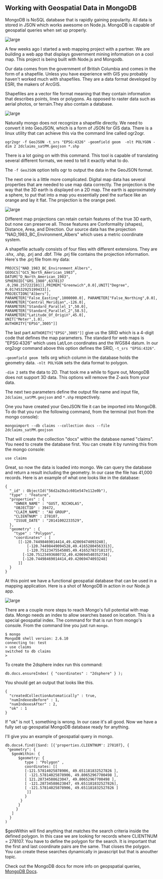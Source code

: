 ## Working with Geospatial Data in MongoDB
<!-- more -->
MongoDB is NoSQL database that is rapidly gaining popularity.  All data is stored in JSON which works awesome on Node.js.  MongoDB is capable of geospatial queries when set up properly.
<!-- more -->

![large](/img/MongoMaps/map-coffee.jpg)

A few weeks ago I started a web mapping project with a partner.  We are building a web app that displays government mining information on a cool map.  This project is being built with Node.js and Mongodb.

Our data comes from the government of British Columbia and comes in the form of a shapefile.  Unless you have experience with GIS you probably haven't worked much with shapefiles.  They are a data format developed by ESRI, the makers of ArcGIS.  

Shapefiles are a vector file format meaning that they contain information that describes points, lines or polygons.  As opposed to raster data such as aerial photos, or terrain.They also contain a database.

![large](/img/MongoMaps/tablet-GIS.jpg)

Naturally mongo does not recognize a shapefile directly.  We need to convert it into GeoJSON, which is a form of JSON for GIS data.  There is a linux utility that can achieve this via the command line called ogr2ogr.

    ogr2ogr -f GeoJSON -t_srs "EPSG:4326" -geomfield geom  -nlt POLYGON -dim 2 2dclaims_satPM.geojson *.shp

There is a lot going on with this command.  This tool is capable of translating several different formats, we need to tell it exactly what to do.

The `-f GeoJSON` option tells ogr to output the data in the GeoJSON format.

The next one is a little more complicated.  Digital map data has several properties that are needed to use map data correctly.  The projection is the way that the 3D earth is displayed on a 2D map.  The earth is approximately a sphere, to put that into a map you essentially peel the surface like an orange and lay it flat.  The projection is the orange peel.  

![large](/img/MongoMaps/peel.png)

Different map projections can retain certain features of the true 3D earth, but none can preserve all.  Those features are Conformality (shapes), Distance, Area, and Direction.  Our source data has the projection "NAD_1983_BC_Environment_Albers" which uses a metric coordinate system.

A shapefile actually consists of four files with different extensions.  They are .shx, .shp, .prj and .dbf.  THe .prj file contains the projection information.  Here's the .prj file from my data:

    PROJCS["NAD_1983_BC_Environment_Albers",
    GEOGCS["GCS_North_American_1983",  
    DATUM["D_North_American_1983",
    SPHEROID["GRS_1980",6378137  .0,298.257222101]],PRIMEM["Greenwich",0.0],UNIT["Degree",  0.0174532925199433]],
    PROJECTION["Albers"],  
    PARAMETER["False_Easting",1000000.0], PARAMETER["False_Northing",0.0], PARAMETER["Central_Meridian",-126.0],  PARAMETER["Standard_Parallel_1",50.0],  PARAMETER["Standard_Parallel_2",58.5],  PARAMETER["Latitude_Of_Origin",45.0],
    UNIT["Meter",1.0],  
    AUTHORITY["EPSG",3005"]]

The last part `AUTHORITY["EPSG",3005"]]` give us the SRID which is a 4-digit code that defines the map parameters.  The standard for web maps is "EPSG:4326" which uses Lat/Lon coordinates and the WGS84 datum.  In our org2ogr command above this option defines the SRID, `-t_srs "EPSG:4326"`.

`-geomfield geom ` tells org which column in the database holds the geometry data.  `-nlt POLYGON` sets the data format to polygon.

`-dim 2` sets the data to 2D.  That took me a while to figure out, MongoDB does not support 3D data.  This options will remove the Z-axis from your data.

The next two parameters define the output file name and input file, `2dclaims_satPM.geojson` and `*.shp` respectively.

One you have created your GeoJSON file it can be imported into MongoDB.  To do that you run the following command, from the terminal (not from the mongo console):

    mongoimport --db claims --collection docs --file 2dclaims_satPM.geojson

That will create the collection "docs" within the database named "claims".  You need to create the database first.  You can create it by running this from the mongo console:

    use claims

Great, so now the data is loaded into mongo.  We can query the database and return a result including the geometry.  In our case the file has 41,000 records.  Here is an example of what one looks like in the database:

    {
      "_id" : ObjectId("56d2a20a1c601e547e112e0b"),
      "type" : "Feature",
      "properties" : {
        "OWNER_NAME" : "GUST, NICHOLAS",
        "OBJECTID" : 39472,
        "CLAIM_NAME" : "AU GROUP",
        "CLIENTNUM" : 278107,
        "ISSUE_DATE" : "20141002233529",
      },
      "geometry" : {
        "type" : "Polygon",
        "coordinates" : [
          [[-120.74498469014414,49.42069474093248],
              [-120.74498449094528,49.41652804563313],
              [-120.75123475545085,49.41652783718137],
            [-120.75123493680732,49.420694540352734],
            [-120.74498469014414,49.42069474093248]
          ]]
      }
    }

At this point we have a functional geospatial database that can be used in a mapping application.  Here is a shot of MongoDB in action in our Node.js app.

![large](/img/sites/MCM2.png)

There are a couple more steps to reach Mongo's full potential with map data.  Mongo needs an index to allow searches based on location.  This is a special geospatial index.  The command for that is run from mongo's console.  From the command line you just run `mongo`.

    $ mongo
    MongoDB shell version: 2.6.10
    connecting to: test
    > use claims
    switched to db claims
    > 

To create the 2dsphere index run this command:

    db.docs.ensureIndex( { "coordinates" : "2dsphere" } );

You should get an output that looks like this.

    {
      "createdCollectionAutomatically" : true,
      "numIndexesBefore" : 1,
      "numIndexesAfter" : 2,
      "ok" : 1
    }

If "ok" is not 1, something is wrong.  In our case it's all good.  Now we have a fully set up geospatial MongoDB database ready for anything.

I'll give you an example of geospatial query in mongo.

    db.docs4.find({$and: [{'properties.CLIENTNUM': 278107}, {
     "geometry": {
       $geoWithin: {
          $geometry: {
             type : "Polygon" ,
             coordinates: [[
             [-121.57814025878906, 49.651181832527826 ], 
             [ -121.57814025878906, 49.80652967700498 ], 
             [ 121.28734588623047, 49.80652967700498 ], 
             [ -121.28734588623047, 49.651181832527826],
             [ -121.57814025878906, 49.651181832527826 ]
              ]]
             }
           }
          }
         }
       ]
      }
    )

$geoWithin will find anything that matches the search criteria inside the defined polygon.  In this case we are looking for records where CLIENTNUM = 278107.  You have to define the polygon for the search.  It is important that the first and last coordinate pairs are the same.  That closes the polygon.  You can create these searches dynamically in javascript but that is anouther topic.

Check out the MongoDB docs for more info on geopspatial queries, [MongoDB Docs](https://docs.mongodb.org/manual/reference/operator/query-geospatial/).
